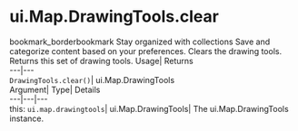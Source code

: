  
#  ui.Map.DrawingTools.clear 
bookmark_borderbookmark Stay organized with collections  Save and categorize content based on your preferences.
Clears the drawing tools. 
Returns this set of drawing tools.
Usage| Returns  
---|---  
`DrawingTools.clear()`| ui.Map.DrawingTools  
Argument| Type| Details  
---|---|---  
this: `ui.map.drawingtools`| ui.Map.DrawingTools| The ui.Map.DrawingTools instance.  
